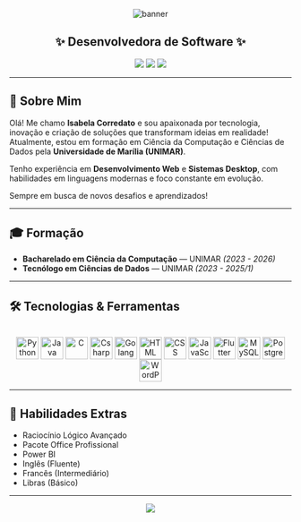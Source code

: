 <!-- Banner de apresentação -->
<p align="center">
  <img src="https://capsule-render.vercel.app/api?type=waving&color=6A5ACD&height=200&section=header&text=Isabela%20Corredato&fontSize=40&fontColor=ffffff&animation=twinkling" alt="banner" />
</p>

<h2 align="center">✨ Desenvolvedora de Software ✨</h2>

<p align="center">
  <a href="https://github.com/IsabelaCorredato"><img src="https://img.shields.io/badge/GitHub-000?style=for-the-badge&logo=github&logoColor=white"/></a>
  <a href="https://www.linkedin.com/in/isabela-corredato-7ba95726b/"><img src="https://img.shields.io/badge/LinkedIn-0077B5?style=for-the-badge&logo=linkedin&logoColor=white"/></a>
  <a href="mailto:isabela.auada@gmail.com"><img src="https://img.shields.io/badge/Email-EA4335?style=for-the-badge&logo=gmail&logoColor=white"/></a>
</p>

---

## 🚀 Sobre Mim

Olá! Me chamo **Isabela Corredato** e sou apaixonada por tecnologia, inovação e criação de soluções que transformam ideias em realidade!  
Atualmente, estou em formação em Ciência da Computação e Ciências de Dados pela **Universidade de Marília (UNIMAR)**.  

Tenho experiência em **Desenvolvimento Web** e **Sistemas Desktop**, com habilidades em linguagens modernas e foco constante em evolução.

Sempre em busca de novos desafios e aprendizados!

---

## 🎓 Formação

- **Bacharelado em Ciência da Computação** — UNIMAR *(2023 - 2026)*
- **Tecnólogo em Ciências de Dados** — UNIMAR *(2023 - 2025/1)*

---

## 🛠️ Tecnologias & Ferramentas

<div style="display: inline_block" align="center"><br/>
  <img align="center" alt="Python" height="40" width="40" src="https://cdn.jsdelivr.net/gh/devicons/devicon/icons/python/python-original.svg"/>
  <img align="center" alt="Java" height="40" width="40" src="https://cdn.jsdelivr.net/gh/devicons/devicon/icons/java/java-original.svg"/>
  <img align="center" alt="C" height="40" width="40" src="https://cdn.jsdelivr.net/gh/devicons/devicon/icons/c/c-original.svg"/>
  <img align="center" alt="Csharp" height="40" width="40" src="https://cdn.jsdelivr.net/gh/devicons/devicon/icons/csharp/csharp-original.svg"/>
  <img align="center" alt="Golang" height="40" width="40" src="https://cdn.jsdelivr.net/gh/devicons/devicon/icons/go/go-original.svg"/>
  <img align="center" alt="HTML" height="40" width="40" src="https://cdn.jsdelivr.net/gh/devicons/devicon/icons/html5/html5-original.svg"/>
  <img align="center" alt="CSS" height="40" width="40" src="https://cdn.jsdelivr.net/gh/devicons/devicon/icons/css3/css3-original.svg"/>
  <img align="center" alt="JavaScript" height="40" width="40" src="https://cdn.jsdelivr.net/gh/devicons/devicon/icons/javascript/javascript-original.svg"/>
  <img align="center" alt="Flutter" height="40" width="40" src="https://cdn.jsdelivr.net/gh/devicons/devicon/icons/flutter/flutter-original.svg"/>
  <img align="center" alt="MySQL" height="40" width="40" src="https://cdn.jsdelivr.net/gh/devicons/devicon/icons/mysql/mysql-original.svg"/>
  <img align="center" alt="PostgreSQL" height="40" width="40" src="https://cdn.jsdelivr.net/gh/devicons/devicon/icons/postgresql/postgresql-original.svg"/>
  <img align="center" alt="WordPress" height="40" width="40" src="https://cdn.jsdelivr.net/gh/devicons/devicon/icons/wordpress/wordpress-original.svg"/>
</div>

---

## 🧩 Habilidades Extras

- Raciocínio Lógico Avançado
- Pacote Office Profissional
- Power BI
- Inglês (Fluente)
- Francês (Intermediário)
- Libras (Básico)

---

<p align="center">
  <img src="https://capsule-render.vercel.app/api?type=waving&color=6A5ACD&height=120&section=footer"/>
</p>
